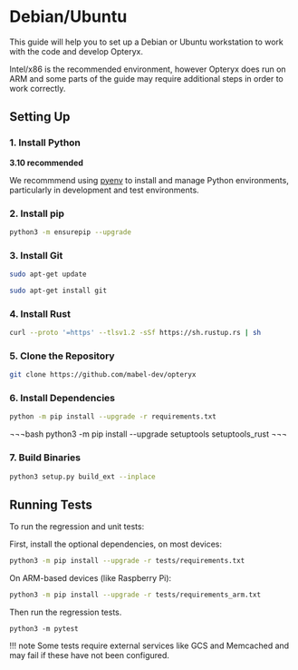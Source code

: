 # Debian/Ubuntu

This guide will help you to set up a Debian or Ubuntu workstation to work with the code and develop Opteryx.

Intel/x86 is the recommended environment, however Opteryx does run on ARM and some parts of the guide may require additional steps in order to work correctly.

## Setting Up

### 1. Install Python 

**3.10 recommended** 

We recommmend using [pyenv](https://github.com/pyenv/pyenv) to install and manage Python environments, particularly in development and test environments.

### 2. Install pip   

~~~bash
python3 -m ensurepip --upgrade
~~~

### 3. Install Git   

~~~bash
sudo apt-get update
~~~

~~~bash
sudo apt-get install git
~~~

### 4. Install Rust

~~~bash
curl --proto '=https' --tlsv1.2 -sSf https://sh.rustup.rs | sh
~~~

### 5. Clone the Repository   

~~~bash
git clone https://github.com/mabel-dev/opteryx
~~~

### 6. Install Dependencies   

~~~bash
python -m pip install --upgrade -r requirements.txt
~~~

¬¬¬bash
python3 -m pip install --upgrade setuptools setuptools_rust
¬¬¬

### 7. Build Binaries   

~~~bash
python3 setup.py build_ext --inplace
~~~

## Running Tests

To run the regression and unit tests:

First, install the optional dependencies, on most devices:

~~~bash
python3 -m pip install --upgrade -r tests/requirements.txt
~~~

On ARM-based devices (like Raspberry Pi):

~~~bash
python3 -m pip install --upgrade -r tests/requirements_arm.txt
~~~

Then run the regression tests.

~~~
python3 -m pytest
~~~

!!! note
    Some tests require external services like GCS and Memcached and may fail if these have not been configured.